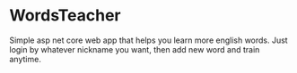 # WordsTeacher
Simple asp net core web app that helps you learn more english words. Just login by whatever nickname you want, then add new word and train anytime.
